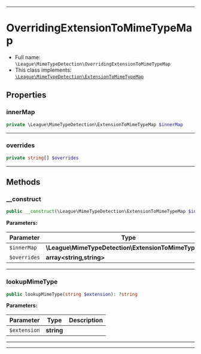 ***

# OverridingExtensionToMimeTypeMap





* Full name: `\League\MimeTypeDetection\OverridingExtensionToMimeTypeMap`
* This class implements:
[`\League\MimeTypeDetection\ExtensionToMimeTypeMap`](./ExtensionToMimeTypeMap.md)



## Properties


### innerMap



```php
private \League\MimeTypeDetection\ExtensionToMimeTypeMap $innerMap
```






***

### overrides



```php
private string[] $overrides
```






***

## Methods


### __construct



```php
public __construct(\League\MimeTypeDetection\ExtensionToMimeTypeMap $innerMap, array&lt;string,string&gt; $overrides): mixed
```








**Parameters:**

| Parameter | Type | Description |
|-----------|------|-------------|
| `$innerMap` | **\League\MimeTypeDetection\ExtensionToMimeTypeMap** |  |
| `$overrides` | **array<string,string>** |  |




***

### lookupMimeType



```php
public lookupMimeType(string $extension): ?string
```








**Parameters:**

| Parameter | Type | Description |
|-----------|------|-------------|
| `$extension` | **string** |  |




***


***

